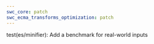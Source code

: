 ```yaml
---
swc_core: patch
swc_ecma_transforms_optimization: patch
---
```


test(es/minifier): Add a benchmark for real-world inputs
